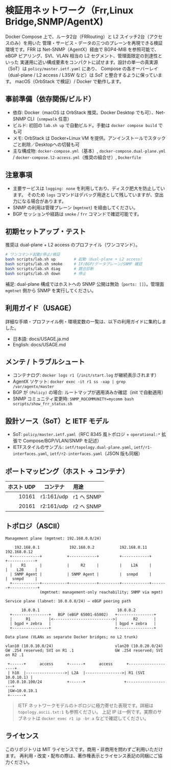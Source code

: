 # 検証用ネットワーク（Frr,Linux Bridge,SNMP/AgentX)

Docker Compose 上で、ルータ2台（FRRouting）と L2 スイッチ2台（アクセスのみ）を用いた
管理・サービス・データの三つのプレーンを再現できる検証環境です。FRR は Net-SNMP（AgentX）経由で
BGP4-MIB を参照可能で、eBGP ピアリング、SVI、VLAN 相当の L2 セグメント、管理面限定の到達性といった
実運用に近い構成要素をコンパクトに試せます。設計の単一の真実源（SoT）は `policy/master.ietf.yaml` にあり、
Compose の各オーバーレイ（dual-plane / L2 access / L3SW など）は SoT と整合するように保っています。
macOS（OrbStack で検証）/ Docker で動作します。

## 事前準備（依存関係/ビルド）

  - 依存: Docker（macOS は OrbStack 推奨。Docker Desktop でも可）、Net-SNMP CLI（`snmpwalk` 任意）
  - ビルド: 初回の `lab.sh up` で自動ビルド。手動は `docker compose build` でも可
  - メモ: OrbStack は Docker+Linux VM を提供。アンインストールでスタックごと削除／Desktopへの切替も可
  - 主な構成物: `docker-compose.yml`（基本）, `docker-compose.dual-plane.yml` / `docker-compose.l2-access.yml`（推奨の組合せ）, `Dockerfile`

  
## 注意事項
- 主要サービスは `logging: none` を利用しており、ディスク肥大を防止しています。
  そのため `logs` コマンドはデバッグ用途として残していますが、空出力になる場合があります。
- SNMP の利用は管理プレーン (`mgmtnet`) を経由してください。
- BGP セッションや経路は `smoke` / `frr` コマンドで確認可能です。

## 初期セットアップ・テスト

  推奨は dual-plane + L2 access のプロファイル（ワンコマンド）。

  ```bash
  # ワンコマンド起動/停止/検証
  bash scripts/lab.sh up        # 起動（dual-plane + L2 access）
  bash scripts/lab.sh smoke     # IF/BGP/データプレーン/SNMP 確認
  bash scripts/lab.sh diag      # 競合診断
  bash scripts/lab.sh down      # 停止
  ```

  補足: dual-plane 構成ではホストへの SNMP 公開は無効（`ports: []`）。管理面 `mgmtnet` 側から SNMP を実行してください。

## 利用ガイド（USAGE）

  詳細な手順・プロファイル例・環境変数の一覧は、以下の利用ガイドに集約しました。
  - 日本語: docs/USAGE.ja.md
  - English: docs/USAGE.md

  ## メンテ / トラブルシュート

  - コンテナログ: `docker logs r1`（`/init/start.log` が継続表示されます）
  - AgentX ソケット: `docker exec -it r1 ss -xap | grep /var/agentx/master`
  - BGP が `(Policy)` の場合: ルートマップが適用済みか確認（init で自動適用）
  - SNMP コミュニティ変更時: `SNMP_ROCOMMUNITY=mycomm bash scripts/show_frr_status.sh`

## 設計ソース（SoT）と IETF モデル

  - SoT: `policy/master.ietf.yaml`（RFC 8345 風トポロジ + `operational:*` 拡張で Compose/BGP/VLAN/SNMP を記述）
  - IETFスタイルのサンプル: `ietf/topology.dual-plane.yaml`, `ietf/r1-interfaces.yaml`, `ietf/r2-interfaces.yaml`（JSON 版も同梱）

  ## ポートマッピング（ホスト → コンテナ）

  | ホスト UDP | コンテナ | 用途 |
  |---:|:---:|:---|
  | 10161 | r1:161/udp | r1 へ SNMP |
  | 20161 | r2:161/udp | r2 へ SNMP |

  ## トポロジ（ASCII）

  ```text
  Management plane (mgmtnet: 192.168.0.0/24)

      192.168.0.1             192.168.0.2           192.168.0.11         192.168.0.12
    +------------+           +------------+         +------------+       +------------+
    |    R1      |           |     R2     |         |    L2A     |       |    L2B     |
    | SNMP Agent |           | SNMP Agent |         |  snmpd     |       |  snmpd     |
    +------------+-----------+------------+---------+------------+-------+------------+
                 (mgmtnet: management-only reachability; SNMP via mgmt)

  Service plane (labnet: 10.0.0.0/24) — eBGP peering path

         10.0.0.1                                  10.0.0.2
    +----------------+   BGP (eBGP 65001-65002)   +----------------+
    |      R1        |<-------------------------->|       R2       |
    | bgpd + zebra   |                            | bgpd + zebra   |
    +----------------+                            +----------------+

  Data plane (VLANs as separate Docker bridges; no L2 trunk)

  vlan10 (10.0.10.0/24)                           vlan20 (10.0.20.0/24)
  GW .254 reserved; SVI on R1 .1                  GW .254 reserved; SVI on R2 .1

   +------+      access      +------+      access      +--------------------+
   | h10  |----------------->| L2A  |---------------->| R1 (SVI 10.0.10.1) |
   |10.0.10.100/24           +------+                 +--------------------+
   |GW→10.0.10.1                                                        
   +------+                                                               
  ```

  > IETF ネットワークモデルのトポロジに極力寄せた表現です。詳細は `topology.ascii.txt:1` も参照ください。
  > 上記 IP は一例です。実際のサブネットは `docker exec r1 ip -br a` などで確認してください。

  ## ライセンス

  このリポジトリは MIT ライセンスです。商用・非商用を問わずご利用いただけます。
  再利用・改変・配布の際は、著作権表示とライセンス表記の同梱にご協力ください。
